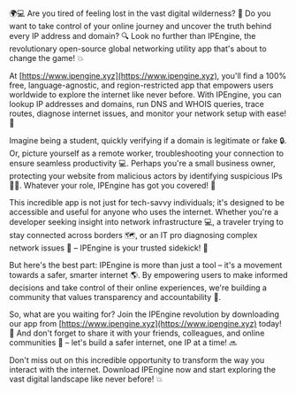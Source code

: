 🌍💻 Are you tired of feeling lost in the vast digital wilderness? 🚀 Do you want to take control of your online journey and uncover the truth behind every IP address and domain? 🔍 Look no further than IPEngine, the revolutionary open-source global networking utility app that's about to change the game! 💥

At [https://www.ipengine.xyz](https://www.ipengine.xyz), you'll find a 100% free, language-agnostic, and region-restricted app that empowers users worldwide to explore the internet like never before. With IPEngine, you can lookup IP addresses and domains, run DNS and WHOIS queries, trace routes, diagnose internet issues, and monitor your network setup with ease! 📡

Imagine being a student, quickly verifying if a domain is legitimate or fake 🔒. Or, picture yourself as a remote worker, troubleshooting your connection to ensure seamless productivity 💻. Perhaps you're a small business owner, protecting your website from malicious actors by identifying suspicious IPs 👮‍♀️. Whatever your role, IPEngine has got you covered! 🎉

This incredible app is not just for tech-savvy individuals; it's designed to be accessible and useful for anyone who uses the internet. Whether you're a developer seeking insight into network infrastructure 💻, a traveler trying to stay connected across borders 🗺️, or an IT pro diagnosing complex network issues 🔧 – IPEngine is your trusted sidekick! 🤝

But here's the best part: IPEngine is more than just a tool – it's a movement towards a safer, smarter internet 🌎. By empowering users to make informed decisions and take control of their online experiences, we're building a community that values transparency and accountability 💪.

So, what are you waiting for? Join the IPEngine revolution by downloading our app from [https://www.ipengine.xyz](https://www.ipengine.xyz) today! 📲 And don't forget to share it with your friends, colleagues, and online communities 🤩 – let's build a safer internet, one IP at a time! 🔜

Don't miss out on this incredible opportunity to transform the way you interact with the internet. Download IPEngine now and start exploring the vast digital landscape like never before! 💥